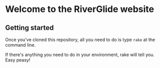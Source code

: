 # Welcome to the RiverGlide website

## Getting started
Once you've cloned this repository, all you need to do is type `rake` at the command line.

If there's anything you need to do in your environment, rake will tell you. Easy peasy!
